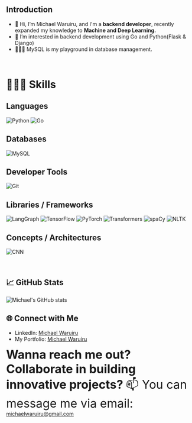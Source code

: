 ## Introduction 
- 👋 Hi, I’m Michael Waruiru, and I'm a <strong>backend developer</strong>, recently expanded my knowledge to <strong>Machine and Deep Learning.</strong>
- 👀 I’m interested in backend development using Go and Python(Flask & Django)
- 🏌🏾‍♂️ MySQL is my playground in database management.
<br>

# 👨🏾‍💻 Skills

## Languages
![Python](https://img.shields.io/badge/-Python-blue?style=flat-square&logo=python)
![Go](https://img.shields.io/badge/-Go-00ADD8?style=flat-square&logo=go)

## Databases
![MySQL](https://img.shields.io/badge/-MySQL-4479A1?style=flat-square&logo=mysql&logoColor=white)

## Developer Tools
![Git](https://img.shields.io/badge/-Git-F05032?style=flat-square&logo=git&logoColor=white)

## Libraries / Frameworks
![LangGraph](https://img.shields.io/badge/-LangGraph-0A66C2?style=flat-square&logo=graph&logoColor=white)
![TensorFlow](https://img.shields.io/badge/-TensorFlow-FF6F00?style=flat-square&logo=tensorflow&logoColor=white)
![PyTorch](https://img.shields.io/badge/-PyTorch-EE4C2C?style=flat-square&logo=pytorch&logoColor=white)
![Transformers](https://img.shields.io/badge/-Transformers-FFD700?style=flat-square&logo=huggingface&logoColor=black)
![spaCy](https://img.shields.io/badge/-spaCy-09A3D5?style=flat-square&logo=spacy&logoColor=white)
![NLTK](https://img.shields.io/badge/-NLTK-154360?style=flat-square&logo=python&logoColor=white)

## Concepts / Architectures
![CNN](https://img.shields.io/badge/-CNN-FF5733?style=flat-square&logo=ai&logoColor=white)

<br>


## 📈 GitHub Stats

![Michael's GitHub stats](https://github-readme-stats.vercel.app/api?username=MichaelWaruiru&show_icons=true&theme=radical)

## 🌐 Connect with Me

- LinkedIn: [Michael Waruiru](https://www.linkedin.com/in/michaelwaruiru)
- My Portfolio: [Michael Waruiru](https://michaelwaruiru.netlify.app/)

<font size="6"><b>Wanna reach me out? Collaborate in building innovative projects? </b>📫 You can message me via email:</font>
     michaelwaruiru@gmail.com   
